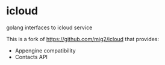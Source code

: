 # icloud
golang interfaces to icloud service

This is a fork of https://github.com/mig2/icloud that provides:

* Appengine compatibility
* Contacts API
